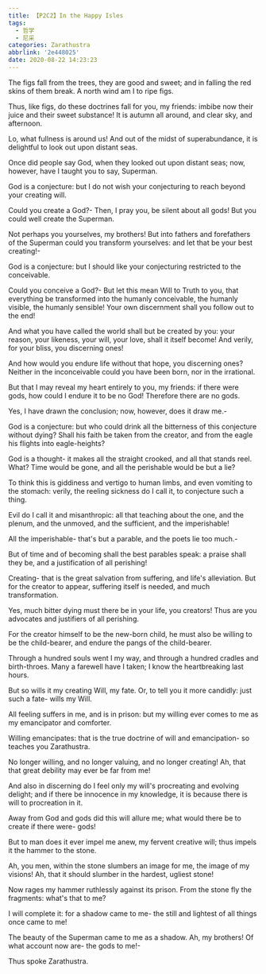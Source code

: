 ```yaml
---
title: 【P2C2】In the Happy Isles
tags:
  - 哲学
  - 尼采
categories: Zarathustra
abbrlink: '2e448025'
date: 2020-08-22 14:23:23
---
```

The figs fall from the trees, they are good and sweet; and in falling the red skins of them break. A north wind am I to ripe figs.

Thus, like figs, do these doctrines fall for you, my friends: imbibe now their juice and their sweet substance! It is autumn all around, and clear sky, and afternoon.

Lo, what fullness is around us! And out of the midst of superabundance, it is delightful to look out upon distant seas.

Once did people say God, when they looked out upon distant seas; now, however, have I taught you to say, Superman.

God is a conjecture: but I do not wish your conjecturing to reach beyond your creating will.

Could you create a God?- Then, I pray you, be silent about all gods! But you could well create the Superman.

Not perhaps you yourselves, my brothers! But into fathers and forefathers of the Superman could you transform yourselves: and let that be your best creating!-

God is a conjecture: but I should like your conjecturing restricted to the conceivable.

Could you conceive a God?- But let this mean Will to Truth to you, that everything be transformed into the humanly conceivable, the humanly visible, the humanly sensible! Your own discernment shall you follow out to the end!

And what you have called the world shall but be created by you: your reason, your likeness, your will, your love, shall it itself become! And verily, for your bliss, you discerning ones!

And how would you endure life without that hope, you discerning ones? Neither in the inconceivable could you have been born, nor in the irrational.

But that I may reveal my heart entirely to you, my friends: if there were gods, how could I endure it to be no God! Therefore there are no gods.

Yes, I have drawn the conclusion; now, however, does it draw me.-

God is a conjecture: but who could drink all the bitterness of this conjecture without dying? Shall his faith be taken from the creator, and from the eagle his flights into eagle-heights?

God is a thought- it makes all the straight crooked, and all that stands reel. What? Time would be gone, and all the perishable would be but a lie?

To think this is giddiness and vertigo to human limbs, and even vomiting to the stomach: verily, the reeling sickness do I call it, to conjecture such a thing.

Evil do I call it and misanthropic: all that teaching about the one, and the plenum, and the unmoved, and the sufficient, and the imperishable!

All the imperishable- that's but a parable, and the poets lie too much.-

But of time and of becoming shall the best parables speak: a praise shall they be, and a justification of all perishing!

Creating- that is the great salvation from suffering, and life's alleviation. But for the creator to appear, suffering itself is needed, and much transformation.

Yes, much bitter dying must there be in your life, you creators! Thus are you advocates and justifiers of all perishing.

For the creator himself to be the new-born child, he must also be willing to be the child-bearer, and endure the pangs of the child-bearer.

Through a hundred souls went I my way, and through a hundred cradles and birth-throes. Many a farewell have I taken; I know the heartbreaking last hours.

But so wills it my creating Will, my fate. Or, to tell you it more candidly: just such a fate- wills my Will.

All feeling suffers in me, and is in prison: but my willing ever comes to me as my emancipator and comforter.

Willing emancipates: that is the true doctrine of will and emancipation- so teaches you Zarathustra.

No longer willing, and no longer valuing, and no longer creating! Ah, that that great debility may ever be far from me!

And also in discerning do I feel only my will's procreating and evolving delight; and if there be innocence in my knowledge, it is because there is will to procreation in it.

Away from God and gods did this will allure me; what would there be to create if there were- gods!

But to man does it ever impel me anew, my fervent creative will; thus impels it the hammer to the stone.

Ah, you men, within the stone slumbers an image for me, the image of my visions! Ah, that it should slumber in the hardest, ugliest stone!

Now rages my hammer ruthlessly against its prison. From the stone fly the fragments: what's that to me?

I will complete it: for a shadow came to me- the still and lightest of all things once came to me!

The beauty of the Superman came to me as a shadow. Ah, my brothers! Of what account now are- the gods to me!-

Thus spoke Zarathustra.
